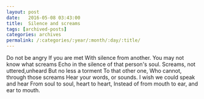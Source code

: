 ```yaml
---
layout: post
date:	2016-05-08 03:43:00
title:  Silence and screams
tags: [archived-posts]
categories: archives
permalink: /:categories/:year/:month/:day/:title/
---
```

Do not be angry
If you are met
With silence from another.
You may not know what screams
Echo in the silence of that person's soul.
Screams, not uttered,unheard
But no less a torment
To that other one,
Who cannot, through those screams
Hear your words, or sounds.
I wish we could speak and hear
From soul to soul, heart to heart,
Instead of from mouth to ear, and ear to mouth.

